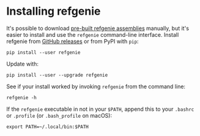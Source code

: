 # Installing refgenie

It's possible to download [pre-built refgenie assemblies](download.md) manually, but it's easier to install and use the `refgenie` command-line interface. Install refgenie from [GitHub releases](https://github.com/databio/refgenie/releases) or from PyPI with `pip`:


```console
pip install --user refgenie
```

Update with:

```console
pip install --user --upgrade refgenie
```

See if your install worked by invoking `refgenie` from the command line:

```console
refgenie -h
```

If the `refgenie` executable in not in your `$PATH`, append this to your `.bashrc` or `.profile` (or `.bash_profile` on macOS):

```console
export PATH=~/.local/bin:$PATH
```
